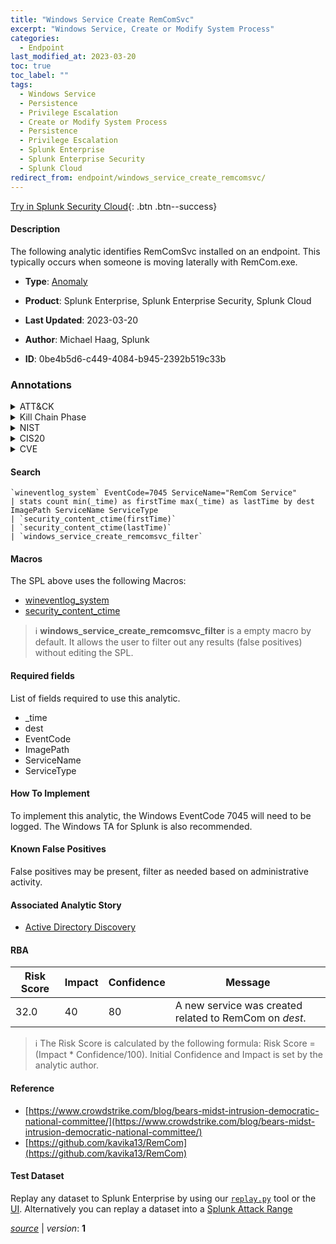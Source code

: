 ```yaml
---
title: "Windows Service Create RemComSvc"
excerpt: "Windows Service, Create or Modify System Process"
categories:
  - Endpoint
last_modified_at: 2023-03-20
toc: true
toc_label: ""
tags:
  - Windows Service
  - Persistence
  - Privilege Escalation
  - Create or Modify System Process
  - Persistence
  - Privilege Escalation
  - Splunk Enterprise
  - Splunk Enterprise Security
  - Splunk Cloud
redirect_from: endpoint/windows_service_create_remcomsvc/
---
```




[Try in Splunk Security Cloud](https://www.splunk.com/en_us/cyber-security.html){: .btn .btn--success}

#### Description

The following analytic identifies RemComSvc installed on an endpoint. This typically occurs when someone is moving laterally with RemCom.exe.

- **Type**: [Anomaly](https://github.com/splunk/security_content/wiki/Detection-Analytic-Types)
- **Product**: Splunk Enterprise, Splunk Enterprise Security, Splunk Cloud

- **Last Updated**: 2023-03-20
- **Author**: Michael Haag, Splunk
- **ID**: 0be4b5d6-c449-4084-b945-2392b519c33b

### Annotations
<details>
  <summary>ATT&CK</summary>

<div markdown="1">

#### [ATT&CK](https://attack.mitre.org/)

| ID          | Technique   | Tactic         |
| ----------- | ----------- |--------------- |
| [T1543.003](https://attack.mitre.org/techniques/T1543/003/) | Windows Service | Persistence, Privilege Escalation |

| [T1543](https://attack.mitre.org/techniques/T1543/) | Create or Modify System Process | Persistence, Privilege Escalation |

</div>
</details>


<details>
  <summary>Kill Chain Phase</summary>

<div markdown="1">

* Installation
* Exploitation


</div>
</details>


<details>
  <summary>NIST</summary>

<div markdown="1">

* DE.AE



</div>
</details>

<details>
  <summary>CIS20</summary>

<div markdown="1">

* CIS 10



</div>
</details>

<details>
  <summary>CVE</summary>

<div markdown="1">


</div>
</details>


#### Search

```
`wineventlog_system` EventCode=7045 ServiceName="RemCom Service" 
| stats count min(_time) as firstTime max(_time) as lastTime by dest ImagePath ServiceName ServiceType   
| `security_content_ctime(firstTime)` 
| `security_content_ctime(lastTime)` 
| `windows_service_create_remcomsvc_filter`
```

#### Macros
The SPL above uses the following Macros:
* [wineventlog_system](https://github.com/splunk/security_content/blob/develop/macros/wineventlog_system.yml)
* [security_content_ctime](https://github.com/splunk/security_content/blob/develop/macros/security_content_ctime.yml)

> :information_source:
> **windows_service_create_remcomsvc_filter** is a empty macro by default. It allows the user to filter out any results (false positives) without editing the SPL.



#### Required fields
List of fields required to use this analytic.
* _time
* dest
* EventCode
* ImagePath
* ServiceName
* ServiceType



#### How To Implement
To implement this analytic, the Windows EventCode 7045 will need to be logged. The Windows TA for Splunk is also recommended.
#### Known False Positives
False positives may be present, filter as needed based on administrative activity.

#### Associated Analytic Story
* [Active Directory Discovery](/stories/active_directory_discovery)




#### RBA

| Risk Score  | Impact      | Confidence   | Message      |
| ----------- | ----------- |--------------|--------------|
| 32.0 | 40 | 80 | A new service was created related to RemCom on $dest$. |


> :information_source:
> The Risk Score is calculated by the following formula: Risk Score = (Impact * Confidence/100). Initial Confidence and Impact is set by the analytic author.


#### Reference

* [https://www.crowdstrike.com/blog/bears-midst-intrusion-democratic-national-committee/](https://www.crowdstrike.com/blog/bears-midst-intrusion-democratic-national-committee/)
* [https://github.com/kavika13/RemCom](https://github.com/kavika13/RemCom)



#### Test Dataset
Replay any dataset to Splunk Enterprise by using our [`replay.py`](https://github.com/splunk/attack_data#using-replaypy) tool or the [UI](https://github.com/splunk/attack_data#using-ui).
Alternatively you can replay a dataset into a [Splunk Attack Range](https://github.com/splunk/attack_range#replay-dumps-into-attack-range-splunk-server)




[*source*](https://github.com/splunk/security_content/tree/develop/detections/endpoint/windows_service_create_remcomsvc.yml) \| *version*: **1**